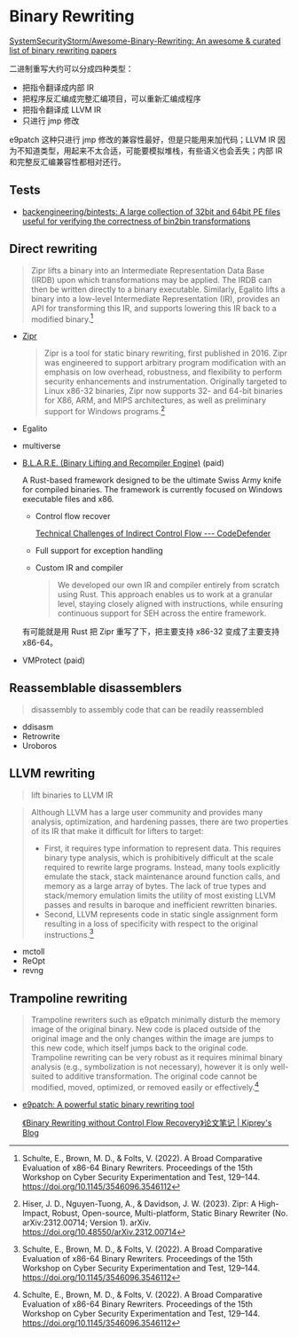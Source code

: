 # Binary Rewriting
[SystemSecurityStorm/Awesome-Binary-Rewriting: An awesome & curated list of binary rewriting papers](https://github.com/SystemSecurityStorm/Awesome-Binary-Rewriting)

二进制重写大约可以分成四种类型：
- 把指令翻译成内部 IR
- 把程序反汇编成完整汇编项目，可以重新汇编成程序
- 把指令翻译成 LLVM IR
- 只进行 jmp 修改

e9patch 这种只进行 jmp 修改的兼容性最好，但是只能用来加代码；LLVM IR 因为不知道类型，用起来不太合适，可能要模拟堆栈，有些语义也会丢失；内部 IR 和完整反汇编兼容性都相对还行。

## Tests
- [backengineering/bintests: A large collection of 32bit and 64bit PE files useful for verifying the correctness of bin2bin transformations](https://github.com/backengineering/bintests)

## Direct rewriting
> Zipr lifts a binary into an Intermediate Representation Data Base (IRDB) upon which transformations may be applied. The IRDB can then be written directly to a binary executable. Similarly, Egalito lifts a binary into a low-level Intermediate Representation (IR), provides an API for transforming this IR, and supports lowering this IR back to a modified binary.[^schulteBroadComparativeEvaluation2022]

- [Zipr](https://git.zephyr-software.com/opensrc/zipr)

  > Zipr is a tool for static binary rewriting, first published in 2016. Zipr was engineered to support arbitrary program modification with an emphasis on low overhead, robustness, and flexibility to perform security enhancements and instrumentation. Originally targeted to Linux x86-32 binaries, Zipr now supports 32- and 64-bit binaries for X86, ARM, and MIPS architectures, as well as preliminary support for Windows programs.[^hiserZiprHighImpactRobust2023]

- Egalito

- multiverse

- [B.L.A.R.E. (Binary Lifting and Recompiler Engine)](https://back.engineering/blare) (paid)

  A Rust-based framework designed to be the ultimate Swiss Army knife for compiled binaries. The framework is currently focused on Windows executable files and x86.

  - Control flow recover

    [Technical Challenges of Indirect Control Flow --- CodeDefender](https://codedefender.io/blog/2024/07/02)
  - Full support for exception handling
  - Custom IR and compiler

    > We developed our own IR and compiler entirely from scratch using Rust. This approach enables us to work at a granular level, staying closely aligned with instructions, while ensuring continuous support for SEH across the entire framework.

  有可能就是用 Rust 把 Zipr 重写了下，把主要支持 x86-32 变成了主要支持 x86-64。

- VMProtect (paid)

## Reassemblable disassemblers
> disassembly to assembly code that can be readily reassembled

- ddisasm
- Retrowrite
- Uroboros

## LLVM rewriting
> lift binaries to LLVM IR

> Although LLVM has a large user community and provides many analysis, optimization, and hardening passes, there are two properties of its IR that make it difficult for lifters to target:
> - First, it requires type information to represent data. This requires binary type analysis, which is prohibitively difficult at the scale required to rewrite large programs. Instead, many tools explicitly emulate the stack, stack maintenance around function calls, and memory as a large array of bytes. The lack of true types and stack/memory emulation limits the utility of most existing LLVM passes and results in baroque and inefficient rewritten binaries.
> - Second, LLVM represents code in static single assignment form resulting in a loss of specificity with respect to the original instructions.[^schulteBroadComparativeEvaluation2022]

- mctoll
- ReOpt
- revng

## Trampoline rewriting
> Trampoline rewriters such as e9patch minimally disturb the memory image of the original binary. New code is placed outside of the original image and the only changes within the image are jumps to this new code, which itself jumps back to the original code. Trampoline rewriting can be very robust as it requires minimal binary analysis (e.g., symbolization is not necessary), however it is only well-suited to additive transformation. The original code cannot be modified, moved, optimized, or removed easily or effectively.[^schulteBroadComparativeEvaluation2022]

- [e9patch: A powerful static binary rewriting tool](https://github.com/GJDuck/e9patch)

  [《Binary Rewriting without Control Flow Recovery》论文笔记 | Kiprey's Blog](https://kiprey.github.io/2022/02/e9patch/)


[^schulteBroadComparativeEvaluation2022]: Schulte, E., Brown, M. D., & Folts, V. (2022). A Broad Comparative Evaluation of x86-64 Binary Rewriters. Proceedings of the 15th Workshop on Cyber Security Experimentation and Test, 129–144. https://doi.org/10.1145/3546096.3546112
[^hiserZiprHighImpactRobust2023]: Hiser, J. D., Nguyen-Tuong, A., & Davidson, J. W. (2023). Zipr: A High-Impact, Robust, Open-source, Multi-platform, Static Binary Rewriter (No. arXiv:2312.00714; Version 1). arXiv. https://doi.org/10.48550/arXiv.2312.00714
